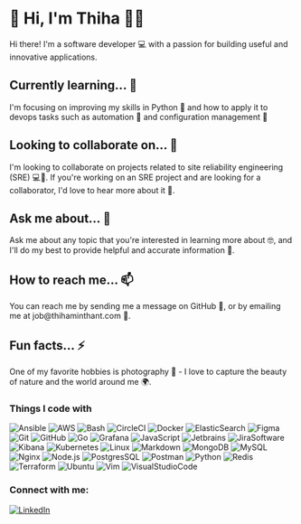 <h1>👋 Hi, I'm Thiha 👨‍💻</h1>

<p>Hi there! I'm a software developer 💻 with a passion for building useful and innovative applications.</p>

<h2>Currently learning... 🌱</h2>

<p>I'm focusing on improving my skills in Python 🐍 and how to apply it to devops tasks such as automation 🤖 and configuration management 🧰</p>

<h2>Looking to collaborate on... 👯</h2>

<p>I'm looking to collaborate on projects related to site reliability engineering (SRE) 💻🔧. If you're working on an SRE project and are looking for a collaborator, I'd love to hear more about it 🤝.</p>

<h2>Ask me about... 💬</h2>

<p>Ask me about any topic that you're interested in learning more about 🤓, and I'll do my best to provide helpful and accurate information 🧐.</p>

<h2>How to reach me... 📫</h2>

<p>You can reach me by sending me a message on GitHub 💌, or by emailing me at job@thihaminthant.com 📧.</p>

<h2>Fun facts... ⚡</h2>

<p>One of my favorite hobbies is photography 📸 - I love to capture the beauty of nature and the world around me 🌍. </p>


<h3>Things I code with</h3>
<p>
    <img alt="Ansible" src="https://img.shields.io/badge/-ansible-black?style=for-the-badge&logo=ansible" />
    <img alt="AWS" src="https://img.shields.io/badge/-amazon%20web%20services-FF9900?style=for-the-badge&logo=amazon-aws" />
    <img alt="Bash" src="https://img.shields.io/badge/-bash-020202?style=for-the-badge&logo=gnu-bash" />
    <img alt="CircleCI" src="https://img.shields.io/badge/-CircleCI-brightgreen?style=for-the-badge&logo=circleci" />
    <img alt="Docker" src="https://img.shields.io/badge/-docker-blue?style=for-the-badge&logo=docker" />
    <img alt="ElasticSearch" src="https://img.shields.io/badge/-elasticsearch-black?style=for-the-badge&logo=elasticsearch" />
    <img alt="Figma" src="https://img.shields.io/badge/-figma-blueviolet?style=for-the-badge&logo=figma" />
    <img alt="Git" src="https://img.shields.io/badge/-git-black?style=for-the-badge&logo=git" />
    <img alt="GitHub" src="https://img.shields.io/badge/-github-181717?style=for-the-badge&logo=github" />
    <img alt="Go" src="https://img.shields.io/badge/-go-00ADD8?style=for-the-badge&logo=go" />
    <img alt="Grafana" src="https://img.shields.io/badge/-grafana-black?style=for-the-badge&logo=grafana" />
    <img alt="JavaScript" src="https://img.shields.io/badge/-javascript-F7DF1E?style=for-the-badge&logo=javascript&logoColor=black" />
    <img alt="Jetbrains" src="https://img.shields.io/badge/-jetbrains-black?style=for-the-badge&logo=jetbrains" />
    <img alt="JiraSoftware" src="https://img.shields.io/badge/-jira%20software-blue?style=for-the-badge&logo=jira-software" />
    <img alt="Kibana" src="https://img.shields.io/badge/-kibana-black?style=for-the-badge&logo=kibana" />
    <img alt="Kubernetes" src="https://img.shields.io/badge/-kubernetes-326CE5?style=for-the-badge&logo=kubernetes" />
    <img alt="Linux" src="https://img.shields.io/badge/-linux-black?style=for-the-badge&logo=linux" />
    <img alt="Markdown" src="https://img.shields.io/badge/-markdown-000000?style=for-the-badge&logo=markdown" />
    <img alt="MongoDB" src="https://img.shields.io/badge/-mongodb-black?style=for-the-badge&logo=mongodb" />
    <img alt="MySQL" src="https://img.shields.io/badge/-mysql-4479A1?style=for-the-badge&logo=mysql&logoColor=white" />
    <img alt="Nginx" src="https://img.shields.io/badge/-nginx-269539?style=for-the-badge&logo=nginx" />
    <img alt="Node.js" src="https://img.shields.io/badge/-node.js-339933?style=for-the-badge&logo=node.js&logoColor=white" />
    <img alt="PostgresSQL" src="https://img.shields.io/badge/-postgresql-black?style=for-the-badge&logo=postgresql" />
    <img alt="Postman" src="https://img.shields.io/badge/-postman-FF6C37?style=for-the-badge&logo=postman&logoColor=white" />
    <img alt="Python" src="https://img.shields.io/badge/-python-3776AB?style=for-the-badge&logo=python&logoColor=white" />
    <img alt="Redis" src="https://img.shields.io/badge/-redis-black?style=for-the-badge&logo=redis" />
    <img alt="Terraform" src="https://img.shields.io/badge/-terraform-623CE4?style=for-the-badge&logo=terraform" />
    <img alt="Ubuntu" src="https://img.shields.io/badge/-ubuntu-E95420?style=for-the-badge&logo=ubuntu&logoColor=white" />
    <img alt="Vim" src="https://img.shields.io/badge/-vim-019733?style=for-the-badge&logo=vim" />
    <img alt="VisualStudioCode" src="https://img.shields.io/badge/-visual%20studio%20code-007ACC?style=for-the-badge&logo=visual-studio-code" />
</p>


<h3 align="left">Connect with me:</h3>
<p>
<a href="https://www.linkedin.com/in/thiha-min-thant-775733154/" target="blank">    <img alt="LinkedIn" src="https://img.shields.io/badge/-LinkedIn-0077B5?style=for-the-badge&logo=linkedin&logoColor=white" /></a>

</p>
